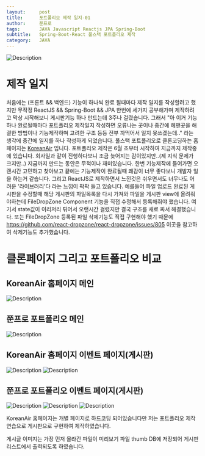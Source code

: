 ```yaml
---
layout:     post
title:      포트폴리오 제작 일지-01
author:     쭌프로
tags:       JAVA Javascript Reactjs JPA Spring-Boot
subtitle:   Spring-Boot-React 풀스택 포트폴리오 제작
category:   JAVA
---
```


<!-- Start Writing Below in Markdown -->

![Description](https://alalstjr.github.io/jjunpro.github.io/img/java_bg.png)

# 제작 일지

처음에는 (프론트 && 백엔드) 기능이 하나씩 완료 될때마다 제작 일지를 작성할려고 했지만 
무작정 ReactJS && Spring-Boot && JPA 한번에 세가지 공부해가며 제작하려고 막상 시작해보니 
게시판기능 하나 만드는데 3주나 걸렸습니다. 
그래서 "아 이거 기능 하나 완료될때마다 포트폴리오 제작일지 작성하면 오류나는 곳이나 중간에 헤맨곳을 해결한 방법이나 기능제작하며 고려한 구조 등등
전부 까먹어서 일지 못쓰겠는데.." 라는 생각에 중간에 일지를 하나 작성하게 되었습니다.
풀스택 포트폴리오로 클론코딩하는 홈페이지는 <a href="https://www.koreanair.com/korea/ko.html">KoreanAir</a> 입니다.
포트폴리오 제작은 6월 초부터 시작하여 지금까지 제작중에 있습니다. 회사일과 같이 진행하다보니 조금 늦어지는 감이있지만..(제 지식 문제가 크지만..)
지금까지 만드는 동안은 무척이나 재미있습니다. 한번 기능제작에 들어가면 오랜시간 고민하고 찾아보고 끝에는 기능제작이 완료될때 쾌감이 너무 좋다보니
개발자 일을 하는거 같습니다.
그리고 ReactJS로 제작하면서 느낀것은 쉬우면서도 너무나도 어려운 '라이브러리'다 라는 느낌이 팍팍 들고 있습니다. 
예를들어 파일 업로드 완료된 게시판을 수정할때 해당 게시판의 파일목록을 다시 가져와 파일을 게시판 view에 올려줘야하는데 
FileDropZone Component 기능을 직접 수정해서 등록해줘야 했습니다. 여기서 state값이 이리저리 튀어서 오랜시간 걸렸지만 결국 구조를 새로 짜서
해결했습니다.
또는 FileDropZone 등록된 파일 삭제기능도 직접 구현해야 했기 때문에 
https://github.com/react-dropzone/react-dropzone/issues/805 이곳을 참고하여 삭제기능도 추가했습니다.

# 클론페이지 그리고 포트폴리오 비교

## KoreanAir 홈페이지 메인
![Description](https://alalstjr.github.io/jjunpro.github.io/img/2019/07/2019-07-03-1.png)

## 쭌프로 포트폴리오 메인
![Description](https://alalstjr.github.io/jjunpro.github.io/img/2019/07/2019-07-03-2.png)

## KoreanAir 홈페이지 이벤트 페이지(게시판)
![Description](https://alalstjr.github.io/jjunpro.github.io/img/2019/07/2019-07-03-7.png)
![Description](https://alalstjr.github.io/jjunpro.github.io/img/2019/07/2019-07-03-3.png)

## 쭌프로 포트폴리오 이벤트 페이지(게시판)
![Description](https://alalstjr.github.io/jjunpro.github.io/img/2019/07/2019-07-03-4.png)
![Description](https://alalstjr.github.io/jjunpro.github.io/img/2019/07/2019-07-03-5.png)
![Description](https://alalstjr.github.io/jjunpro.github.io/img/2019/07/2019-07-03-6.png)

KoreanAir 홈페이지는 개별 페이지로 하드코딩 되어있습니다만 저는 포트폴리오 제작연습으로 게시판으로 구현하여 제작하였습니다.

게시글 이미지는 가장 먼저 올라간 파일이 미리보기 파일 thumb DB에 저장되어 게시판 리스트에서 출력되도록 하였습니다.
